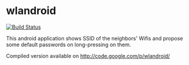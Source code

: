 wlandroid
=========

[![Build Status](https://travis-ci.org/glarfs/wlandroid.png?branch=master)](https://travis-ci.org/glarfs/wlandroid)

This android application shows SSID of the neighbors' Wifis and propose some default passwords on long-pressing on them.

Compiled version available on http://code.google.com/p/wlandroid/
